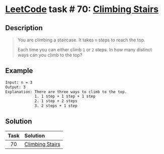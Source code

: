 # [LeetCode][leetcode] task # 70: [Climbing Stairs][task]

Description
-----------

> You are climbing a staircase. It takes `n` steps to reach the top.
> 
> Each time you can either climb `1` or `2` steps.
> In how many distinct ways can you climb to the top?

Example
-------

```sh
Input: n = 3
Output: 3
Explanation: There are three ways to climb to the top.
             1. 1 step + 1 step + 1 step
             2. 1 step + 2 steps
             3. 2 steps + 1 step
```

Solution
--------

| Task | Solution                    |
|:----:|:----------------------------|
|  70  | [Climbing Stairs][solution] |


[leetcode]: <http://leetcode.com/>
[task]: <https://leetcode.com/problems/climbing-stairs/>
[solution]: <https://github.com/wellaxis/praxis-leetcode/blob/main/src/main/java/com/witalis/praxis/leetcode/task/h1/p70/option/Practice.java>
